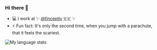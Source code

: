 ### Hi there 👋

- 💻 I work at ✨ [@finceptiv](https://github.com/finceptiv) 🇪🇪 ✨ 
- ⚡ Fun fact: It's only the second time, when you jump with a parachute, that it feels the scariest.

![My language stats](https://github-readme-stats.vercel.app/api/top-langs/?username=deemoowoor&layout=compact)
